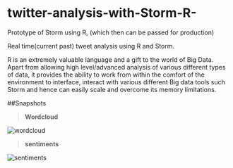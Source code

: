 # twitter-analysis-with-Storm-R-
Prototype of Storm using R, (which then can be passed for production)

Real time(current past) tweet analysis using R and Storm. 

R is an extremely valuable language and a gift to the world of Big Data. Apart from allowing high level/advanced analysis of various different types of data, it provides the ability to work from within the comfort of the environment to interface, interact with various different Big data tools such Storm and hence can easily scale and overcome its memory limitations. 

##Snapshots

> **Wordcloud**

![wordcloud](https://cloud.githubusercontent.com/assets/11197322/8509053/b9a79c08-225a-11e5-9ac8-a777758025d4.png?raw=true "wordcloud")



> **sentiments**

![sentiments](https://cloud.githubusercontent.com/assets/11197322/8509054/c06ef02c-225a-11e5-9bf7-d03f96eb8445.png?raw=true "sentiments")
